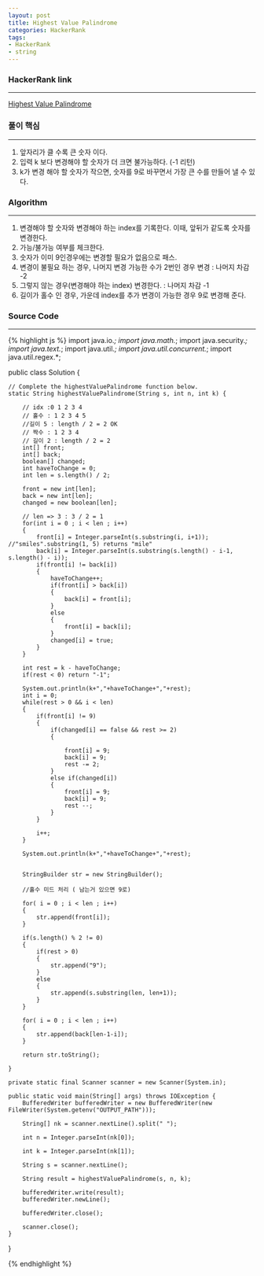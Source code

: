 ```yaml
---
layout: post
title: Highest Value Palindrome
categories: HackerRank
tags: 
- HackerRank
- string
---
```


### HackerRank link
* * *
[Highest Value Palindrome](https://www.hackerrank.com/challenges/richie-rich/problem)

### 풀이 핵심
* * *
1. 앞자리가 클 수록 큰 숫자 이다.
2. 입력 k 보다 변경해야 할 숫자가 더 크면 불가능하다. (-1 리턴)
3. k가 변경 해야 할 숫자가 작으면, 숫자를 9로 바꾸면서 가장 큰 수를 만들어 낼 수 있다.

### Algorithm
* * *
1. 변경해야 할 숫자와 변경해야 하는 index를 기록한다. 이때, 앞뒤가 같도록 숫자를 변경한다.
2. 가능/불가능 여부를 체크한다.
3. 숫자가 이미 9인경우에는 변경할 필요가 없음으로 패스.
4. 변경이 불필요 하는 경우, 나머지 변경 가능한 수가 2번인 경우 변경 : 나머지 차감 -2
5. 그렇지 않는 경우(변경해야 하는 index) 변경한다. : 나머지 차감 -1
6. 길이가 홀수 인 경우, 가운데 index를 추가 변경이 가능한 경우 9로 변경해 준다.

### Source Code
* * *
{% highlight js %}
import java.io.*;
import java.math.*;
import java.security.*;
import java.text.*;
import java.util.*;
import java.util.concurrent.*;
import java.util.regex.*;

public class Solution {

    // Complete the highestValuePalindrome function below.
    static String highestValuePalindrome(String s, int n, int k) {
        
        // idx :0 1 2 3 4 
        // 홀수 : 1 2 3 4 5
        //길이 5 : length / 2 = 2 OK
        // 짝수 : 1 2 3 4
        // 길이 2 : length / 2 = 2
        int[] front;
        int[] back;
        boolean[] changed;
        int haveToChange = 0;
        int len = s.length() / 2;
        
        front = new int[len];
        back = new int[len];
        changed = new boolean[len];
        
        // len => 3 : 3 / 2 = 1        
        for(int i = 0 ; i < len ; i++)
        {
            front[i] = Integer.parseInt(s.substring(i, i+1));    //"smiles".substring(1, 5) returns "mile"
            back[i] = Integer.parseInt(s.substring(s.length() - i-1, s.length() - i));
            if(front[i] != back[i])
            {
                haveToChange++;
                if(front[i] > back[i])
                {
                    back[i] = front[i];
                }
                else
                {
                    front[i] = back[i];
                }
                changed[i] = true;
            }
        }      
        
        int rest = k - haveToChange;
        if(rest < 0) return "-1";    
        
        System.out.println(k+","+haveToChange+","+rest);
        int i = 0;
        while(rest > 0 && i < len)
        {   
            if(front[i] != 9)
            {
                if(changed[i] == false && rest >= 2)
                {
                    
                    front[i] = 9;
                    back[i] = 9;
                    rest -= 2;
                }
                else if(changed[i])
                {
                    front[i] = 9;
                    back[i] = 9;
                    rest --;
                }                
            }
            
            i++;
        }
        
        System.out.println(k+","+haveToChange+","+rest);
        
        
        StringBuilder str = new StringBuilder();
        
        //홀수 미드 처리 ( 남는거 있으면 9로)
        
        for( i = 0 ; i < len ; i++)
        {
            str.append(front[i]);
        }
        
        if(s.length() % 2 != 0)
        {
            if(rest > 0)
            {
                str.append("9");
            }
            else
            {
                str.append(s.substring(len, len+1));
            }
        }        
        
        for( i = 0 ; i < len ; i++)
        {
            str.append(back[len-1-i]);
        }        
        
        return str.toString();

    }

    private static final Scanner scanner = new Scanner(System.in);

    public static void main(String[] args) throws IOException {
        BufferedWriter bufferedWriter = new BufferedWriter(new FileWriter(System.getenv("OUTPUT_PATH")));

        String[] nk = scanner.nextLine().split(" ");

        int n = Integer.parseInt(nk[0]);

        int k = Integer.parseInt(nk[1]);

        String s = scanner.nextLine();

        String result = highestValuePalindrome(s, n, k);

        bufferedWriter.write(result);
        bufferedWriter.newLine();

        bufferedWriter.close();

        scanner.close();
    }
}

{% endhighlight %}
